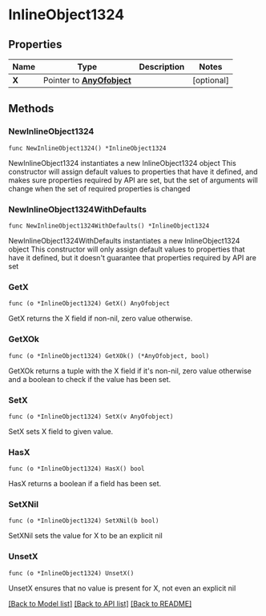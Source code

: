 # InlineObject1324

## Properties

Name | Type | Description | Notes
------------ | ------------- | ------------- | -------------
**X** | Pointer to [**AnyOfobject**](anyOf&lt;object&gt;.md) |  | [optional] 

## Methods

### NewInlineObject1324

`func NewInlineObject1324() *InlineObject1324`

NewInlineObject1324 instantiates a new InlineObject1324 object
This constructor will assign default values to properties that have it defined,
and makes sure properties required by API are set, but the set of arguments
will change when the set of required properties is changed

### NewInlineObject1324WithDefaults

`func NewInlineObject1324WithDefaults() *InlineObject1324`

NewInlineObject1324WithDefaults instantiates a new InlineObject1324 object
This constructor will only assign default values to properties that have it defined,
but it doesn't guarantee that properties required by API are set

### GetX

`func (o *InlineObject1324) GetX() AnyOfobject`

GetX returns the X field if non-nil, zero value otherwise.

### GetXOk

`func (o *InlineObject1324) GetXOk() (*AnyOfobject, bool)`

GetXOk returns a tuple with the X field if it's non-nil, zero value otherwise
and a boolean to check if the value has been set.

### SetX

`func (o *InlineObject1324) SetX(v AnyOfobject)`

SetX sets X field to given value.

### HasX

`func (o *InlineObject1324) HasX() bool`

HasX returns a boolean if a field has been set.

### SetXNil

`func (o *InlineObject1324) SetXNil(b bool)`

 SetXNil sets the value for X to be an explicit nil

### UnsetX
`func (o *InlineObject1324) UnsetX()`

UnsetX ensures that no value is present for X, not even an explicit nil

[[Back to Model list]](../README.md#documentation-for-models) [[Back to API list]](../README.md#documentation-for-api-endpoints) [[Back to README]](../README.md)


